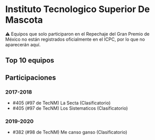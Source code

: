 # Instituto Tecnologico Superior De Mascota

:warning: Equipos que solo participaron en el Repechaje del Gran Premio de México no están registrados oficialmente en el ICPC, por lo que no aparecerán aquí.

## Top 10 equipos


## Participaciones

### 2017-2018

- #405 (#97 de TecNM) La Secta (Clasificatorio)
- #405 (#97 de TecNM) Los Sistematicos (Clasificatorio)

### 2019-2020

- #382 (#98 de TecNM) Me canso ganso (Clasificatorio)



